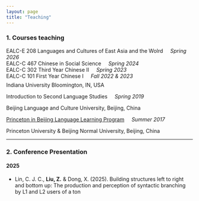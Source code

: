 ```yaml
---
layout: page
title: "Teaching"
---
```


### 1. Courses teaching
EALC-E 208 Languages and Cultures of East Asia and the Wolrd &nbsp;&nbsp;&nbsp; _Spring 2026_ <br>
EALC-C 467 Chinese in Social Science &nbsp;&nbsp;&nbsp; _Spring 2024_ <br>
EALC-C 302 Third Year Chinese II &nbsp;&nbsp;&nbsp; _Spring 2023_ <br>
EALC-C 101 First Year Chinese I &nbsp;&nbsp;&nbsp; _Fall 2022 & 2023_<br><span style="display:block; height:0.5em;"></span>
Indiana University Bloomington, IN, USA

Introduction to Second Language Studies &nbsp;&nbsp;&nbsp; _Spring 2019_

Beijing Language and Culture University, Beijing, China

[Princeton in Beijing Language Learning Program](https://pib.princeton.edu/) &nbsp;&nbsp;&nbsp; _Summer 2017_

Princeton University & Beijing Normal University, Beijing, China
***

### 2. Conference Presentation

#### 2025

- Lin, C. J. C., **Liu, Z.** & Dong, X. (2025). Building structures left to right and bottom up: The production and perception of syntactic branching by L1 and L2 users of a ton
